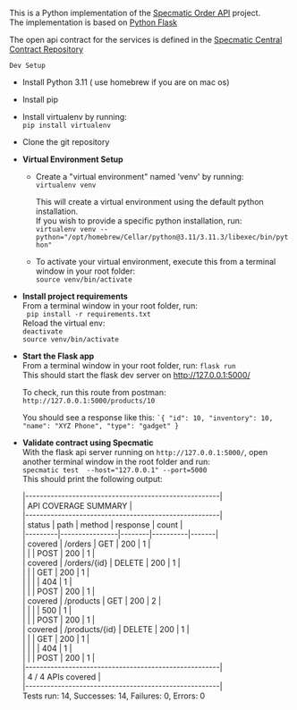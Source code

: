 This is a Python implementation of the [Specmatic Order API](https://github.com/znsio/specmatic-order-api) project.  
The implementation is based on [Python Flask](https://flask.palletsprojects.com/en/2.3.x/)

The open api contract for the services is defined in the [Specmatic Central Contract Repository](https://github.com/znsio/specmatic-order-contracts/blob/main/in/specmatic/examples/store/api_order_v1.yaml)


```Dev Setup```

- Install Python 3.11 ( use homebrew if you are on mac os)
- Install pip
- Install virtualenv by running:  
  ```pip install virtualenv```

- Clone the git repository

- **Virtual Environment Setup** 
  - Create a "virtual environment" named 'venv' by running:  
    ```virtualenv venv ```  

      This will create a virtual environment using the default python installation.  
      If you wish to provide a specific python installation, run:  
    ```virtualenv venv --python="/opt/homebrew/Cellar/python@3.11/3.11.3/libexec/bin/python"```  

  - To activate your virtual environment, execute this from a terminal window in your root folder:  
    ```source venv/bin/activate```  

- **Install project requirements**  
    From a terminal window in your root folder, run:  
    ``` pip install -r requirements.txt```  
    Reload the virtual env:  
    ```deactivate```   
    ```source venv/bin/activate```   

- **Start the Flask app**  
  From a terminal window in your root folder, run:
  ```flask run```  
  This should start the flask dev server on http://127.0.0.1:5000/
  
  To check, run this route from postman:
  ```http://127.0.0.1:5000/products/10```

  You should see a response like this:
    ``` `{
    "id": 10,
    "inventory": 10,
    "name": "XYZ Phone",
    "type": "gadget"
    } ```   

- **Validate contract using Specmatic**  
  With the flask api server running on ```http://127.0.0.1:5000/```, open another terminal window in the root folder and run:  
  ```specmatic test  --host="127.0.0.1" --port=5000```  
  This should print the following output:  
  
    |------------------------------------------------------|  
    | API COVERAGE SUMMARY                                 |  
    |------------------------------------------------------|  
    |  status |           path | method | response | count |  
    |---------|----------------|--------|----------|-------|  
    | covered |        /orders |    GET |      200 |     1 |  
    |         |                |   POST |      200 |     1 |  
    | covered |   /orders/{id} | DELETE |      200 |     1 |  
    |         |                |    GET |      200 |     1 |  
    |         |                |        |      404 |     1 |  
    |         |                |   POST |      200 |     1 |  
    | covered |      /products |    GET |      200 |     2 |  
    |         |                |        |      500 |     1 |  
    |         |                |   POST |      200 |     1 |  
    | covered | /products/{id} | DELETE |      200 |     1 |  
    |         |                |    GET |      200 |     1 |  
    |         |                |        |      404 |     1 |  
    |         |                |   POST |      200 |     1 |  
    |------------------------------------------------------|  
    | 4 / 4 APIs covered                                   |  
    |------------------------------------------------------|  
    Tests run: 14, Successes: 14, Failures: 0, Errors: 0  
    
 